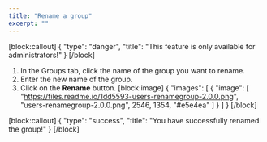 ```yaml
---
title: "Rename a group"
excerpt: ""
---
```

[block:callout]
{
  "type": "danger",
  "title": "This feature is only available for administrators!"
}
[/block]
1. In the Groups tab, click the name of the group you want to rename.
2. Enter the new name of the group.
3. Click on the **Rename** button. 
[block:image]
{
  "images": [
    {
      "image": [
        "https://files.readme.io/1dd5593-users-renamegroup-2.0.0.png",
        "users-renamegroup-2.0.0.png",
        2546,
        1354,
        "#e5e4ea"
      ]
    }
  ]
}
[/block]

[block:callout]
{
  "type": "success",
  "title": "You have successfully renamed the group!"
}
[/block]